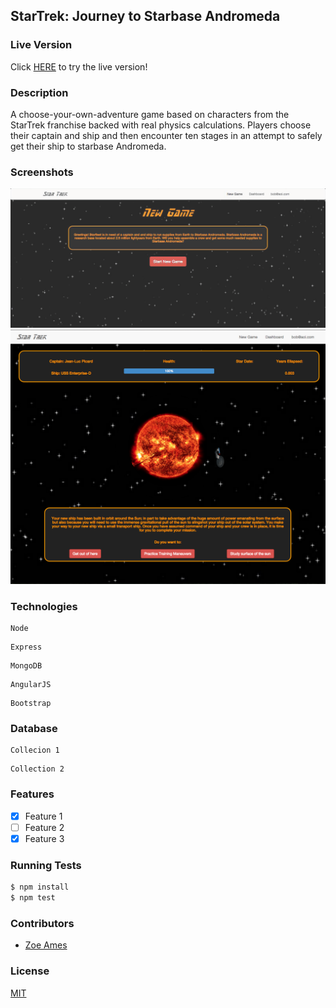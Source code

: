 ## StarTrek: Journey to Starbase Andromeda
### Live Version
Click [HERE](http://startrek.zoeames.com/) to try the live version!

### Description
A choose-your-own-adventure game based on characters from the StarTrek franchise backed with real physics calculations.  Players choose their captain and ship and then encounter ten stages in an attempt to safely get their ship to starbase Andromeda.

### Screenshots
![Image1](https://raw.githubusercontent.com/zoeames/capstone/master/docs/screenshots/home.png)
![Image2](https://raw.githubusercontent.com/zoeames/capstone/master/docs/screenshots/view.png)


### Technologies
```
Node
```


```
Express
```

```
MongoDB
```

```
AngularJS
```

```
Bootstrap
```
### Database
```
Collecion 1
```

```
Collection 2
```

### Features
- [x] Feature 1
- [ ] Feature 2
- [x] Feature 3

### Running Tests
```bash
$ npm install
$ npm test
```

### Contributors
- [Zoe Ames](https://github.com/zoeames)

### License
[MIT](LICENSE)

